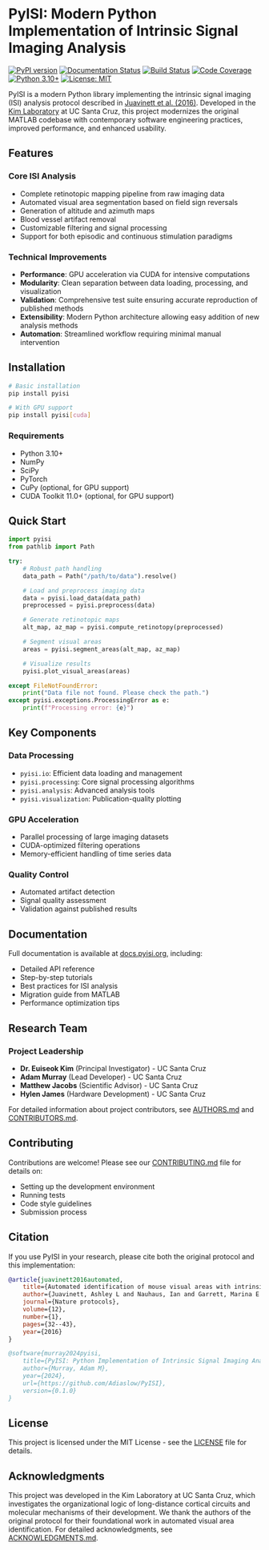 # PyISI: Modern Python Implementation of Intrinsic Signal Imaging Analysis

[![PyPI version](https://img.shields.io/pypi/v/pyisi.svg)](https://pypi.org/project/pyisi/)
[![Documentation Status](https://readthedocs.org/projects/pyisi/badge/?version=latest)](https://pyisi.readthedocs.io/en/latest/?badge=latest)
[![Build Status](https://github.com/Adiaslow/PyISI/workflows/Python%20package/badge.svg)](https://github.com/Adiaslow/PyISI/actions)
[![Code Coverage](https://codecov.io/gh/Adiaslow/PyISI/branch/main/graph/badge.svg)](https://codecov.io/gh/Adiaslow/PyISI)
[![Python 3.10+](https://img.shields.io/badge/python-3.10+-blue.svg)](https://www.python.org/downloads/)
[![License: MIT](https://img.shields.io/badge/License-MIT-yellow.svg)](https://opensource.org/licenses/MIT)

PyISI is a modern Python library implementing the intrinsic signal imaging (ISI) analysis protocol described in [Juavinett et al. (2016)](https://doi.org/10.1038/nprot.2016.158). Developed in the [Kim Laboratory]([https://mcd.ucsc.edu/faculty/kim-e.html](https://www.ejkimlab.com/)) at UC Santa Cruz, this project modernizes the original MATLAB codebase with contemporary software engineering practices, improved performance, and enhanced usability.

## Features

### Core ISI Analysis
- Complete retinotopic mapping pipeline from raw imaging data
- Automated visual area segmentation based on field sign reversals
- Generation of altitude and azimuth maps
- Blood vessel artifact removal
- Customizable filtering and signal processing
- Support for both episodic and continuous stimulation paradigms

### Technical Improvements
- **Performance**: GPU acceleration via CUDA for intensive computations
- **Modularity**: Clean separation between data loading, processing, and visualization
- **Validation**: Comprehensive test suite ensuring accurate reproduction of published methods
- **Extensibility**: Modern Python architecture allowing easy addition of new analysis methods
- **Automation**: Streamlined workflow requiring minimal manual intervention

## Installation

```bash
# Basic installation
pip install pyisi

# With GPU support
pip install pyisi[cuda]
```

### Requirements
- Python 3.10+
- NumPy
- SciPy
- PyTorch
- CuPy (optional, for GPU support)
- CUDA Toolkit 11.0+ (optional, for GPU support)

## Quick Start

```python
import pyisi
from pathlib import Path

try:
    # Robust path handling
    data_path = Path("/path/to/data").resolve()

    # Load and preprocess imaging data
    data = pyisi.load_data(data_path)
    preprocessed = pyisi.preprocess(data)

    # Generate retinotopic maps
    alt_map, az_map = pyisi.compute_retinotopy(preprocessed)

    # Segment visual areas
    areas = pyisi.segment_areas(alt_map, az_map)

    # Visualize results
    pyisi.plot_visual_areas(areas)

except FileNotFoundError:
    print("Data file not found. Please check the path.")
except pyisi.exceptions.ProcessingError as e:
    print(f"Processing error: {e}")
```

## Key Components

### Data Processing
- `pyisi.io`: Efficient data loading and management
- `pyisi.processing`: Core signal processing algorithms
- `pyisi.analysis`: Advanced analysis tools
- `pyisi.visualization`: Publication-quality plotting

### GPU Acceleration
- Parallel processing of large imaging datasets
- CUDA-optimized filtering operations
- Memory-efficient handling of time series data

### Quality Control
- Automated artifact detection
- Signal quality assessment
- Validation against published results

## Documentation

Full documentation is available at [docs.pyisi.org](https://docs.pyisi.org), including:
- Detailed API reference
- Step-by-step tutorials
- Best practices for ISI analysis
- Migration guide from MATLAB
- Performance optimization tips

## Research Team

### Project Leadership
- **Dr. Euiseok Kim** (Principal Investigator) - UC Santa Cruz
- **Adam Murray** (Lead Developer) - UC Santa Cruz
- **Matthew Jacobs** (Scientific Advisor) - UC Santa Cruz
- **Hylen James** (Hardware Development) - UC Santa Cruz

For detailed information about project contributors, see [AUTHORS.md](AUTHORS.md) and [CONTRIBUTORS.md](CONTRIBUTORS.md).

## Contributing

Contributions are welcome! Please see our [CONTRIBUTING.md](CONTRIBUTING.md) file for details on:
- Setting up the development environment
- Running tests
- Code style guidelines
- Submission process

## Citation

If you use PyISI in your research, please cite both the original protocol and this implementation:

```bibtex
@article{juavinett2016automated,
    title={Automated identification of mouse visual areas with intrinsic signal imaging},
    author={Juavinett, Ashley L and Nauhaus, Ian and Garrett, Marina E and Zhuang, Jun and Callaway, Edward M},
    journal={Nature protocols},
    volume={12},
    number={1},
    pages={32--43},
    year={2016}
}

@software{murray2024pyisi,
    title={PyISI: Python Implementation of Intrinsic Signal Imaging Analysis},
    author={Murray, Adam M},
    year={2024},
    url={https://github.com/Adiaslow/PyISI},
    version={0.1.0}
}
```

## License

This project is licensed under the MIT License - see the [LICENSE](LICENSE) file for details.

## Acknowledgments

This project was developed in the Kim Laboratory at UC Santa Cruz, which investigates the organizational logic of long-distance cortical circuits and molecular mechanisms of their development. We thank the authors of the original protocol for their foundational work in automated visual area identification. For detailed acknowledgments, see [ACKNOWLEDGMENTS.md](ACKNOWLEDGMENTS.md).
